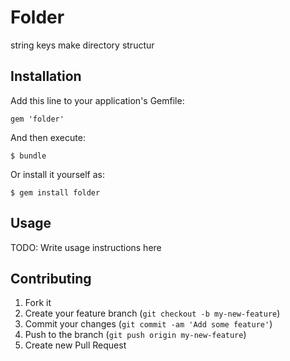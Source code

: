 # Folder

string keys make directory structur

## Installation

Add this line to your application's Gemfile:

    gem 'folder'

And then execute:

    $ bundle

Or install it yourself as:

    $ gem install folder

## Usage

TODO: Write usage instructions here

## Contributing

1. Fork it
2. Create your feature branch (`git checkout -b my-new-feature`)
3. Commit your changes (`git commit -am 'Add some feature'`)
4. Push to the branch (`git push origin my-new-feature`)
5. Create new Pull Request
